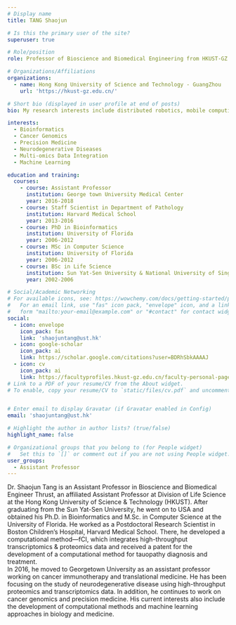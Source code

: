 ```yaml
---
# Display name
title: TANG Shaojun

# Is this the primary user of the site?
superuser: true

# Role/position
role: Professor of Bioscience and Biomedical Engineering from HKUST-GZ

# Organizations/Affiliations
organizations:
  - name: Hong Kong University of Science and Technology - GuangZhou
    url: 'https://hkust-gz.edu.cn/'

# Short bio (displayed in user profile at end of posts)
bio: My research interests include distributed robotics, mobile computing and programmable matter.

interests:
  - Bioinformatics
  - Cancer Genomics
  - Precision Medicine
  - Neurodegenerative Diseases
  - Multi-omics Data Integration
  - Machine Learning

education and training:
  courses:
    - course: Assistant Professor
      institution: George town University Medical Center
      year: 2016-2018
    - course: Staff Scientist in Department of Pathology
      institution: Harvard Medical School
      year: 2013-2016
    - course: PhD in Bioinformatics
      institution: University of Florida
      year: 2006-2012
    - course: MSc in Computer Science
      institution: University of Florida
      year: 2006-2012
    - course: BSc in Life Science
      institution: Sun Yat-Sen University & National University of Singapore
      year: 2002-2006

# Social/Academic Networking
# For available icons, see: https://wowchemy.com/docs/getting-started/page-builder/#icons
#   For an email link, use "fas" icon pack, "envelope" icon, and a link in the
#   form "mailto:your-email@example.com" or "#contact" for contact widget.
social:
  - icon: envelope
    icon_pack: fas
    link: 'shaojuntang@ust.hk'
  - icon: google-scholar
    icon_pack: ai
    link: https://scholar.google.com/citations?user=BDRhSbkAAAAJ
  - icon: cv
    icon_pack: ai
    link: https://facultyprofiles.hkust-gz.edu.cn/faculty-personal-page?id=301
# Link to a PDF of your resume/CV from the About widget.
# To enable, copy your resume/CV to `static/files/cv.pdf` and uncomment the lines below.


# Enter email to display Gravatar (if Gravatar enabled in Config)
email: 'shaojuntang@ust.hk'

# Highlight the author in author lists? (true/false)
highlight_name: false

# Organizational groups that you belong to (for People widget)
#   Set this to `[]` or comment out if you are not using People widget.
user_groups:
  - Assistant Professor
---
```

Dr. Shaojun Tang is an Assistant Professor in Bioscience and Biomedical Engineer Thrust, an affiliated Assistant Professor at Division of Life Science at the Hong Kong University of Science & Technology (HKUST). After graduating from the Sun Yat-Sen University, he went on to USA and obtained his Ph.D. in Bioinformatics and M.Sc. in Computer Science at the University of Florida. He worked as a Postdoctoral Research Scientist in Boston Children’s Hospital, Harvard Medical School. There, he developed a computational method—fCI, which integrates high-throughput transcriptomics & proteomics data and received a patent for the development of a computational method for tauopathy diagnosis and treatment. 
<br>
In 2016, he moved to Georgetown University as an assistant professor working on cancer immunotherapy and translational medicine. He has been focusing on the study of neurodegenerative disease using high-throughput proteomics and transcriptomics data. In addition, he continues to work on cancer genomics and precision medicine. His current interests also include the development of computational methods and machine learning approaches in biology and medicine.
